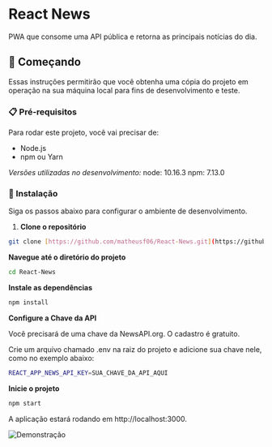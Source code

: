 # React News

PWA que consome uma API pública e retorna as principais notícias do dia.

## 🚀 Começando

Essas instruções permitirão que você obtenha uma cópia do projeto em operação na sua máquina local para fins de desenvolvimento e teste.

### 📋 Pré-requisitos

Para rodar este projeto, você vai precisar de:

- Node.js
- npm ou Yarn

*Versões utilizadas no desenvolvimento:*
node: 10.16.3
npm: 7.13.0

### 🔧 Instalação

Siga os passos abaixo para configurar o ambiente de desenvolvimento.

1. **Clone o repositório**
```bash
git clone [https://github.com/matheusf06/React-News.git](https://github.com/matheusf06/React-News.git)
```

**Navegue até o diretório do projeto**
```bash
cd React-News
```

**Instale as dependências** 

```bash
npm install
```

**Configure a Chave da API**

Você precisará de uma chave da NewsAPI.org. O cadastro é gratuito.

Crie um arquivo chamado .env na raiz do projeto e adicione sua chave nele, como no exemplo abaixo:

```bash
REACT_APP_NEWS_API_KEY=SUA_CHAVE_DA_API_AQUI
```

**Inicie o projeto**

```bash
npm start
```

A aplicação estará rodando em http://localhost:3000.

![Demonstração](https://i.imgur.com/opu5ClH.gif)
